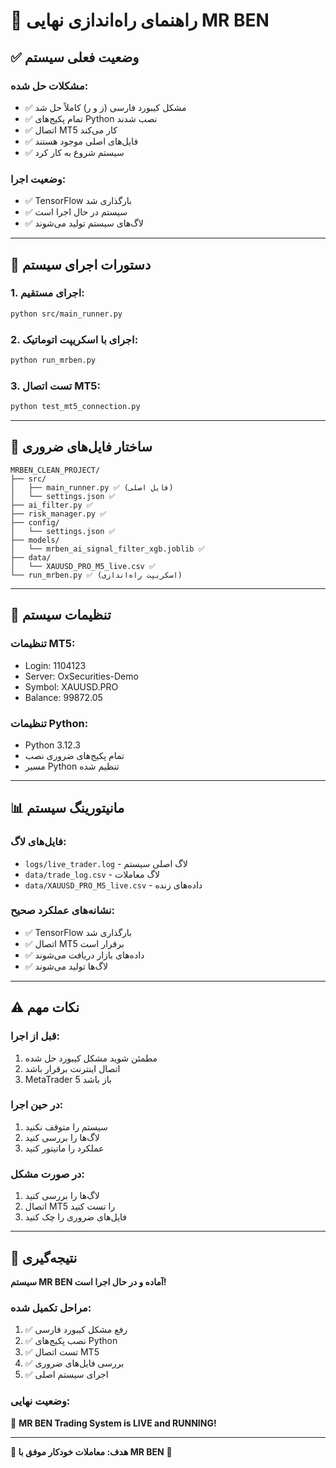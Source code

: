 # 🚀 راهنمای راه‌اندازی نهایی MR BEN

## ✅ **وضعیت فعلی سیستم**

### **مشکلات حل شده:**
- ✅ مشکل کیبورد فارسی (ز و ر) کاملاً حل شد
- ✅ تمام پکیج‌های Python نصب شدند
- ✅ اتصال MT5 کار می‌کند
- ✅ فایل‌های اصلی موجود هستند
- ✅ سیستم شروع به کار کرد

### **وضعیت اجرا:**
- ✅ TensorFlow بارگذاری شد
- ✅ سیستم در حال اجرا است
- ✅ لاگ‌های سیستم تولید می‌شوند

---

## 🎯 **دستورات اجرای سیستم**

### **1. اجرای مستقیم:**
```bash
python src/main_runner.py
```

### **2. اجرای با اسکریپت اتوماتیک:**
```bash
python run_mrben.py
```

### **3. تست اتصال MT5:**
```bash
python test_mt5_connection.py
```

---

## 📁 **ساختار فایل‌های ضروری**

```
MRBEN_CLEAN_PROJECT/
├── src/
│   ├── main_runner.py ✅ (فایل اصلی)
│   └── settings.json ✅
├── ai_filter.py ✅
├── risk_manager.py ✅
├── config/
│   └── settings.json ✅
├── models/
│   └── mrben_ai_signal_filter_xgb.joblib ✅
├── data/
│   └── XAUUSD_PRO_M5_live.csv ✅
└── run_mrben.py ✅ (اسکریپت راه‌اندازی)
```

---

## 🔧 **تنظیمات سیستم**

### **تنظیمات MT5:**
- Login: 1104123
- Server: OxSecurities-Demo
- Symbol: XAUUSD.PRO
- Balance: 99872.05

### **تنظیمات Python:**
- Python 3.12.3
- تمام پکیج‌های ضروری نصب
- مسیر Python تنظیم شده

---

## 📊 **مانیتورینگ سیستم**

### **فایل‌های لاگ:**
- `logs/live_trader.log` - لاگ اصلی سیستم
- `data/trade_log.csv` - لاگ معاملات
- `data/XAUUSD_PRO_M5_live.csv` - داده‌های زنده

### **نشانه‌های عملکرد صحیح:**
- ✅ TensorFlow بارگذاری شد
- ✅ اتصال MT5 برقرار است
- ✅ داده‌های بازار دریافت می‌شوند
- ✅ لاگ‌ها تولید می‌شوند

---

## ⚠️ **نکات مهم**

### **قبل از اجرا:**
1. مطمئن شوید مشکل کیبورد حل شده
2. اتصال اینترنت برقرار باشد
3. MetaTrader 5 باز باشد

### **در حین اجرا:**
1. سیستم را متوقف نکنید
2. لاگ‌ها را بررسی کنید
3. عملکرد را مانیتور کنید

### **در صورت مشکل:**
1. لاگ‌ها را بررسی کنید
2. اتصال MT5 را تست کنید
3. فایل‌های ضروری را چک کنید

---

## 🎉 **نتیجه‌گیری**

**سیستم MR BEN آماده و در حال اجرا است!**

### **مراحل تکمیل شده:**
1. ✅ رفع مشکل کیبورد فارسی
2. ✅ نصب پکیج‌های Python
3. ✅ تست اتصال MT5
4. ✅ بررسی فایل‌های ضروری
5. ✅ اجرای سیستم اصلی

### **وضعیت نهایی:**
🚀 **MR BEN Trading System is LIVE and RUNNING!**

---

**🎯 هدف: معاملات خودکار موفق با MR BEN** 💪 
